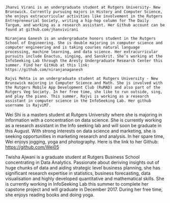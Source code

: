 	Jhanvi Virani is an undergraduate student at Rutgers University- New Brunswick. Currently pursuing majors in History and Computer Science, she enjoys extracurricular activities like involvement in the Rutgers Entrepreneurial Society, writing a hip-hop column for The Daily Targum, and working as a research assistant. Her Github account can be found at github.com/jhanvivirani

	Niranjana Ganesh is an undergraduate honors student in the Rutgers School of Engineering. She is double majoring in computer science and computer engineering and is taking courses natural language processing, machine learning, and data science. Her extracurricular pursuits include Enactus, singing, and Sanskrit. She’s working at the InfoSeeking Lab through the Aresty Undergraduate Research Center this summer. Find her GitHub at this link: https://github.com/niranjanaganesh

	Rajvi Mehta is an undergraduate student at Rutgers University - New Brunswick majoring in Computer Science and Math. She is involved with the Rutgers Mobile App Development Club (RuMAD) and also part of the Rutgers Veg Society. In her free time, she like to run outside, sing, and play the piano. This summer, Rajvi is working as a research assistant in computer science in the InfoSeeking Lab. Her github username is RajviM7.

  Wei Shi is a masters student at Rutgers University where she is majoring in Information with a concentration on data science. She is currently working as a research assistant in the Info seeking lab and will soon be graduate in this August. With strong interests on data science and marketing, she is seeking opportunities in marketing research and analysis. In her spare time, Wei enjoys jogging, yoga and photography. Here is the link to her Github: https://github.com/Wei05

  Twisha Ajwani is a graduate student at Rutgers Business School concentrating in Data Analytics. Passionate about deriving insights out of huge chunks of data and aiding strategic level business planning, she has significant research expertise in statistics, business forecasting, data visualisation and highly developed quantitative and mathematical skills. She is currently working in InfoSeeking Lab this summer to complete her capstone project and will graduate in December 2017. During her free time, she enjoys reading books and doing yoga.
